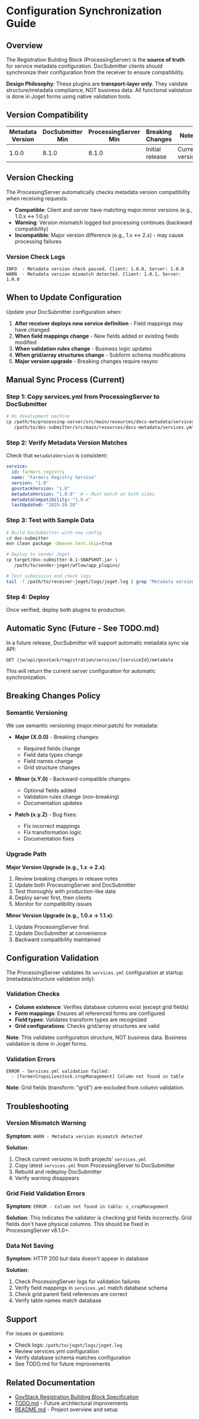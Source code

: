 # Configuration Synchronization Guide

## Overview

The Registration Building Block (ProcessingServer) is the **source of truth** for service metadata configuration. DocSubmitter clients should synchronize their configuration from the receiver to ensure compatibility.

**Design Philosophy**: These plugins are **transport-layer only**. They validate structure/metadata compliance, NOT business data. All functional validation is done in Joget forms using native validation tools.

## Version Compatibility

| Metadata Version | DocSubmitter Min | ProcessingServer Min | Breaking Changes | Notes |
|------------------|------------------|----------------------|------------------|-------|
| 1.0.0            | 8.1.0           | 8.1.0               | Initial release  | Current version |

## Version Checking

The ProcessingServer automatically checks metadata version compatibility when receiving requests:

- **Compatible**: Client and server have matching major.minor versions (e.g., 1.0.x ↔ 1.0.y)
- **Warning**: Version mismatch logged but processing continues (backward compatibility)
- **Incompatible**: Major version difference (e.g., 1.x ↔ 2.x) - may cause processing failures

### Version Check Logs

```
INFO  - Metadata version check passed. Client: 1.0.0, Server: 1.0.0
WARN  - Metadata version mismatch detected. Client: 1.0.1, Server: 1.0.0
```

## When to Update Configuration

Update your DocSubmitter configuration when:

1. **After receiver deploys new service definition** - Field mappings may have changed
2. **When field mappings change** - New fields added or existing fields modified
3. **When validation rules change** - Business logic updates
4. **When grid/array structures change** - Subform schema modifications
5. **Major version upgrade** - Breaking changes require resync

## Manual Sync Process (Current)

### Step 1: Copy services.yml from ProcessingServer to DocSubmitter

```bash
# On development machine
cp /path/to/processing-server/src/main/resources/docs-metadata/services.yml \
   /path/to/doc-submitter/src/main/resources/docs-metadata/services.yml
```

### Step 2: Verify Metadata Version Matches

Check that `metadataVersion` is consistent:

```yaml
service:
  id: farmers_registry
  name: "Farmers Registry Service"
  version: "1.0"
  govstackVersion: "1.0"
  metadataVersion: "1.0.0"  # ← Must match on both sides
  metadataCompatibility: "1.0.x"
  lastUpdated: "2025-10-28"
```

### Step 3: Test with Sample Data

```bash
# Build DocSubmitter with new config
cd doc-submitter
mvn clean package -Dmaven.test.skip=true

# Deploy to sender Joget
cp target/doc-submitter-8.1-SNAPSHOT.jar \
   /path/to/sender-joget/wflow/app_plugins/

# Test submission and check logs
tail -f /path/to/receiver-joget/logs/joget.log | grep "Metadata version"
```

### Step 4: Deploy

Once verified, deploy both plugins to production.

## Automatic Sync (Future - See TODO.md)

In a future release, DocSubmitter will support automatic metadata sync via API:

```
GET /jw/api/govstack/registration/services/{serviceId}/metadata
```

This will return the current server configuration for automatic synchronization.

## Breaking Changes Policy

### Semantic Versioning

We use semantic versioning (major.minor.patch) for metadata:

- **Major (X.0.0)** - Breaking changes:
  - Required fields change
  - Field data types change
  - Field names change
  - Grid structure changes

- **Minor (x.Y.0)** - Backward-compatible changes:
  - Optional fields added
  - Validation rules change (non-breaking)
  - Documentation updates

- **Patch (x.y.Z)** - Bug fixes:
  - Fix incorrect mappings
  - Fix transformation logic
  - Documentation fixes

### Upgrade Path

**Major Version Upgrade (e.g., 1.x → 2.x)**:
1. Review breaking changes in release notes
2. Update both ProcessingServer and DocSubmitter
3. Test thoroughly with production-like data
4. Deploy server first, then clients
5. Monitor for compatibility issues

**Minor Version Upgrade (e.g., 1.0.x → 1.1.x)**:
1. Update ProcessingServer first
2. Update DocSubmitter at convenience
3. Backward compatibility maintained

## Configuration Validation

The ProcessingServer validates its `services.yml` configuration at startup (metadata/structure validation only):

### Validation Checks

- **Column existence**: Verifies database columns exist (except grid fields)
- **Form mappings**: Ensures all referenced forms are configured
- **Field types**: Validates transform types are recognized
- **Grid configurations**: Checks grid/array structures are valid

**Note**: This validates configuration structure, NOT business data. Business validation is done in Joget forms.

### Validation Errors

```
ERROR - Services.yml validation failed:
  - [farmerCropsLivestock.cropManagement] Column not found in table
```

**Note**: Grid fields (transform: "grid") are excluded from column validation.

## Troubleshooting

### Version Mismatch Warning

**Symptom**: `WARN - Metadata version mismatch detected`

**Solution**:
1. Check current versions in both projects' `services.yml`
2. Copy latest `services.yml` from ProcessingServer to DocSubmitter
3. Rebuild and redeploy DocSubmitter
4. Verify warning disappears

### Grid Field Validation Errors

**Symptom**: `ERROR - Column not found in table: c_cropManagement`

**Solution**: This indicates the validator is checking grid fields incorrectly. Grid fields don't have physical columns. This should be fixed in ProcessingServer v8.1.0+.

### Data Not Saving

**Symptom**: HTTP 200 but data doesn't appear in database

**Solution**:
1. Check ProcessingServer logs for validation failures
2. Verify field mappings in `services.yml` match database schema
3. Check grid parent field references are correct
4. Verify table names match database

## Support

For issues or questions:
- Check logs: `/path/to/joget/logs/joget.log`
- Review services.yml configuration
- Verify database schema matches configuration
- See TODO.md for future improvements

## Related Documentation

- [GovStack Registration Building Block Specification](https://registration.govstack.global/)
- [TODO.md](TODO.md) - Future architectural improvements
- [README.md](README.md) - Project overview and setup
